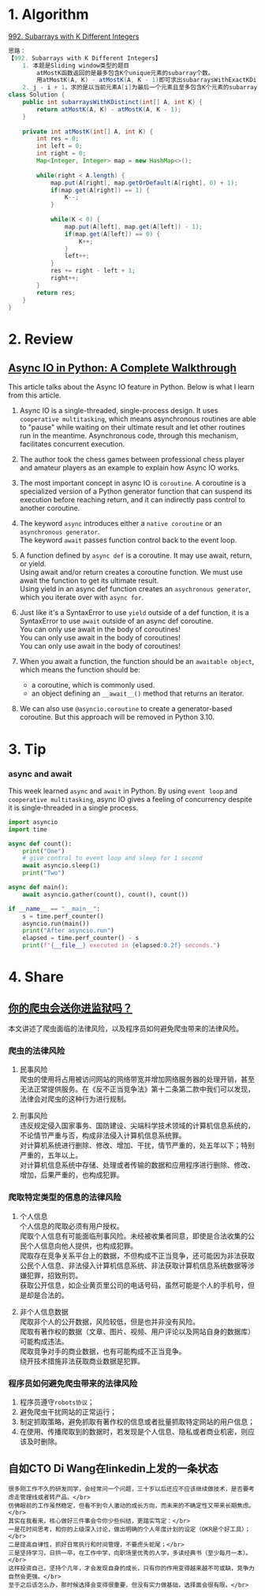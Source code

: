 # 1. Algorithm
[992. Subarrays with K Different Integers](https://leetcode.com/problems/subarrays-with-k-different-integers/description/)
```Java
思路：
【992. Subarrays with K Different Integers】
    1. 本题是Sliding window类型的题目
        atMostK函数返回的是最多包含K个unique元素的subarray个数。
        用atMostK(A, K) - atMostK(A, K - 1)即可求出subarraysWithExactKDistinct
    2. j - i + 1，求的是以当前元素A[i]为最后一个元素且至多包含K个元素的subarray个数。
class Solution {
    public int subarraysWithKDistinct(int[] A, int K) {
        return atMostK(A, K) - atMostK(A, K - 1);
    }
    
    private int atMostK(int[] A, int K) {
        int res = 0;
        int left = 0;
        int right = 0;
        Map<Integer, Integer> map = new HashMap<>();
        
        while(right < A.length) {
            map.put(A[right], map.getOrDefault(A[right], 0) + 1);
            if(map.get(A[right]) == 1) {
                K--;
            }
            
            while(K < 0) {
                map.put(A[left], map.get(A[left]) - 1);
                if(map.get(A[left]) == 0) {
                    K++;
                }
                left++;
            }
            res += right - left + 1;
            right++;
        }
        return res;
    }
}


```

# 2. Review
## [Async IO in Python: A Complete Walkthrough](https://realpython.com/async-io-python/#the-rules-of-async-io)
This article talks about the Async IO feature in Python. Below is what I learn from this article.

1. Async IO is a single-threaded, single-process design. It uses `cooperative multitasking`, which means asynchronous routines are able to "pause" while waiting on their ultimate result and let other routines run in the meantime. Asynchronous code, through this mechanism, facilitates concurrent execution.

2. The author took the chess games between professional chess player and amateur players as an example to explain how Async IO works.
  <!--The author cited the example of chess games between professional chess player and amateur players to how Async IO works.-->
  
3. The most important concept in async IO is `coroutine`. A coroutine is a specialized version of a Python generator function that can suspend its execution before reaching return, and it can indirectly pass control to another coroutine.

4. The keyword `async` introduces either a `native coroutine` or an `asynchronous generator`.</br>
  The keyword `await` passes function control back to the event loop.
  
5. A function defined by `async def` is a coroutine. It may use await, return, or yield. </br>
  Using await and/or return creates a coroutine function. We must use await the function to get its ultimate result.</br>
  Using yield in an async def function creates an `asychronous generator`, which you iterate over with `async for`.
  
6. Just like it's a SyntaxError to use `yield` outside of a def function, it is a SyntaxError to use `await` outside of an async def coroutine. </br>
  You can only use await in the body of coroutines! </br>
  You can only use await in the body of coroutines! </br>
  You can only use await in the body of coroutines! </br>

7. When you await a function, the function should be an `awaitable object`, which means the function should be:</br>
    - a coroutine, which is commonly used.
    - an object defining an `__await__()` method that returns an iterator.

8. We can also use `@asyncio.coroutine` to create a generator-based coroutine. But this approach will be removed in Python 3.10.
  
# 3. Tip
### async and await
This week learned `async` and `await` in Python. By using `event loop` and `cooperative multitasking`, async IO gives a feeling of concurrency despite it is single-threaded in a single process.
```Python
import asyncio
import time

async def count():
    print("One")
    # give control to event loop and sleep for 1 second
    await asyncio.sleep(1)
    print("Two")

async def main():
    await asyncio.gather(count(), count(), count())

if __name__ == "__main__":
    s = time.perf_counter()
    asyncio.run(main())
    print("After asyncio.run")
    elapsed = time.perf_counter() - s
    print(f"{__file__} executed in {elapsed:0.2f} seconds.")
```


# 4. Share
## [你的爬虫会送你进监狱吗？](https://mp.weixin.qq.com/s/gychRdKlcm4rtxS_sm2QoQ)</br>
本文讲述了爬虫面临的法律风险，以及程序员如何避免爬虫带来的法律风险。</br>
### 爬虫的法律风险
1. 民事风险 </br>
  爬虫的使用将占用被访问网站的网络带宽并增加网络服务器的处理开销，甚至无法正常提供服务。在《反不正当竞争法》第十二条第二款中我们可以发现，法律会对爬虫的这种行为进行规制。</br>
  
2. 刑事风险 </br>
  违反规定侵入国家事务、国防建设、尖端科学技术领域的计算机信息系统的，不论情节严重与否，构成非法侵入计算机信息系统罪。</br>
  对计算机系统进行删除、修改、增加、干扰，情节严重的，处五年以下；特别严重的，五年以上。</br>
  对计算机信息系统中存储、处理或者传输的数据和应用程序进行删除、修改、增加，后果严重的，也构成犯罪。</br>
### 爬取特定类型的信息的法律风险
1. 个人信息</br>
  个人信息的爬取必须有用户授权。</br>
  爬取个人信息有可能面临刑事风险。未经被收集者同意，即使是合法收集的公民个人信息向他人提供，也构成犯罪。</br>
  爬取存在竞争关系平台上的数据，不但构成不正当竞争，还可能因为非法获取公民个人信息、非法侵入计算机信息系统、非法获取计算机信息系统数据等涉嫌犯罪，招致刑罚。</br>
  获取公开信息，如企业黄页里公司的电话号码，虽然可能是个人的手机号，但是却是合法的。</br>
  
2. 非个人信息数据</br>
  爬取非个人的公开数据，风险较低，但是也并非没有风险。</br>
  爬取有著作权的数据（文章、图片、视频、用户评论以及网站自身的数据库）可能构成违法。</br>
  爬取竞争对手的商业数据，也有可能构成不正当竞争。</br>
  绕开技术措施非法获取商业数据是犯罪。</br>
  
### 程序员如何避免爬虫带来的法律风险
1. 程序员遵守`robots协议`；
2. 避免爬虫干扰网站的正常运行；
3. 制定抓取策略，避免抓取有著作权的信息或者批量抓取特定网站的用户信息；
4. 在使用、传播爬取到的数据时，若发现是个人信息、隐私或者商业机密，则应该及时删除。


## 自如CTO Di Wang在linkedin上发的一条状态
```
很多刚工作不久的研发同学，会经常问一个问题，三十岁以后还应不应该继续做技术，是否要考虑走管理线或者转产品。</br>
仿佛眼前的工作虽然稳定，但看不到令人激动的成长方向，而未来的不确定性又带来长期焦虑。</br>
其实在我看来，核心做好三件事会令你少些纠结，更踏实笃定：</br>
一是花时间思考，和你的上级深入讨论，做出明确的个人年度计划的设定（OKR是个好工具）；</br>
二是提高自律性，抓好日常执行和时间管理，不要虎头蛇尾；</br>
三是坚持学习，日拱一卒，在工作中学，向职场里优秀的人学，多读经典书（至少每月一本）。</br>
这样投资自己，坚持个几年，才会发现自身的成长，只有你的作用变得越来越不可或缺，竞争力自然会更强。</br>
至于之后该怎么办，那时候选择会变得很重要，但没有实力做基础，选择面会很有限。</br>
```

  
  


  
  
  
